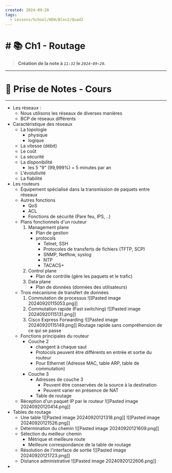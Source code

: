 ```yaml
---
created: 2024-09-20
tags:
  - Lessons/School/HEH/Bloc2/Quad2
---
```


# # 📚  Ch1 - Routage
> **Création de la note à *`11:32`* le *`2024-09-20`.***
---

# 📝 Prise de Notes - Cours

---
- Les réseaux :
	- Nous utilisons les réseaux de diverses manières
	- BCP de réseaux différents
- Caractéristique des réseaux
	- La topologie
		- physique
		- logique
	- La vitesse (débit)
	- Le coût
	- La sécurité
	- La disponibilité
		- les 5 "9" (99,999%) = 5 minutes par an
	- L'évolutivité
	- La fiabilité
- Les routeurs
	- Équipement spécialisé dans la transmission de paquets entre réseaux
	- Autres fonctions
		- QoS
		- ACL
		- Fonctions de sécurité (Pare feu, IPS, ..)
	- Plans fonctionnels d'un routeur
		1. Management plane
			- Plan de gestion
			- protocols
				- Telnet, SSH
				- Protocoles de transferts de fichiers (TFTP, SCP)
				- SNMP, Netflow, syslog
				- NTP
				- TACACS+
		2. Control plane
			- Plan de contrôle (gère les paquets et le trafic)
		3. Data plane
			- Plan de données (données des utilisateurs)
	- Trois mécanisme de transfert de données
		1. Commutation de processus
			![[Pasted image 20240920115053.png]]
		2. Commutation rapide (Fast switching)
			![[Pasted image 20240920115131.png]]
		3. Cisco Express Forwarding
			![[Pasted image 20240920115149.png]]
			Routage rapide sans compréhension de ce qui se passe
	- Fonctions principales du routeur
		- Couche 2
			- changent à chaque saut
			- Protocols peuvent être différents en entrée et sortie du routeur
			- Pour Ethernet (Adresse MAC, table ARP, table de commutation)
		- Couche 3
			- Adresses de couche 3 
				- Peuvent être conservées de la source à la destination
				- Peuvent varier en présence de NAT
			- Table de routage
	- Réception d'un paquet IP par le routeur
		![[Pasted image 20240920120414.png]]
- Tables de routage
	- Une table
		  ![[Pasted image 20240920121318.png]]
		  ![[Pasted image 20240920121526.png]]
	- Détermination du chemin
		![[Pasted image 20240920121609.png]]
	- Sélection du meilleur chemin
		- Métrique et meilleure route
		- Meilleure correspondance de la table de routage
	- Résolution de l'interface de sortie
		![[Pasted image 20240920121723.png]]
	- Distance administrative
		![[Pasted image 20240920122606.png]]
-  